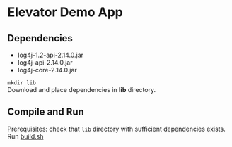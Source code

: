 # Elevator Demo App

## Dependencies
* log4j-1.2-api-2.14.0.jar
* log4j-api-2.14.0.jar
* log4j-core-2.14.0.jar

`mkdir lib`  
Download and place dependencies in **lib** directory.   

## Compile and Run  
Prerequisites: check that `lib` directory with sufficient dependencies exists.   
Run [build.sh](build_run.sh)
